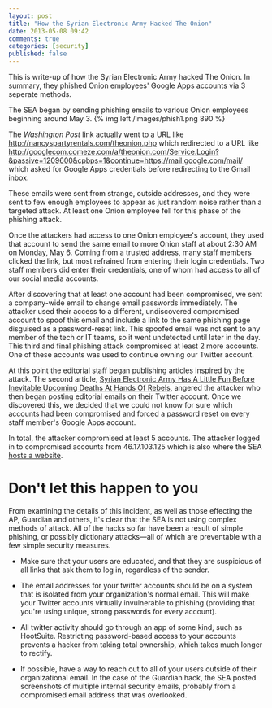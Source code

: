 ```yaml
---
layout: post
title: "How the Syrian Electronic Army Hacked The Onion"
date: 2013-05-08 09:42
comments: true
categories: [security]
published: false
---
```

This is write-up of how the Syrian Electronic Army hacked The Onion. In summary, they phished Onion employees' Google Apps accounts via 3 seperate methods.

The SEA began by sending phishing emails to various Onion employees beginning around May 3.
{% img left /images/phish1.png 890 %}

The _Washington Post_ link actually went to a URL like
    http://nancyspartyrentals.com/theonion.php
which redirected to a URL like
    http://googlecom.comeze.com/a/theonion.com/Service.Login?&passive=1209600&cpbps=1&continue=https://mail.google.com/mail/
which asked for Google Apps credentials before redirecting to the Gmail inbox.

These emails were sent from strange, outside addresses, and they were sent to few enough employees to appear as just random noise rather than a targeted attack.
At least one Onion employee fell for this phase of the phishing attack.

Once the attackers had access to one Onion employee's account, they used that account to send the same email to more Onion staff at about 2:30 AM on Monday, May 6. Coming from a trusted address, many staff members clicked the link, but most refrained from entering their login credentials. Two staff members did enter their credentials, one of whom had access to all of our social media accounts.

After discovering that at least one account had been compromised, we sent a company-wide email to change email passwords immediately. The attacker used their access to a different, undiscovered compromised account to spoof this email and include a link to the same phishing page disguised as a password-reset link. This spoofed email was not sent to any member of the tech or IT teams, so it went undetected until later in the day. This third and final phishing attack compromised at least 2 more accounts. One of these accounts was used to continue owning our Twitter account.

At this point the editorial staff began publishing articles inspired by the attack. The second article, [Syrian Electronic Army Has A Little Fun Before Inevitable Upcoming Deaths At Hands Of Rebels](http://www.theonion.com/articles/syrian-electronic-army-has-a-little-fun-before-ine,32324/), angered the attacker who then began posting editorial emails on their Twitter account. Once we discovered this, we decided that we could not know for sure which accounts had been compromised and forced a password reset on every staff member's Google Apps account.

In total, the attacker compromised at least 5 accounts. The attacker logged in to compromised accounts from 46.17.103.125 which is also where the SEA [hosts a website](http://46.17.103.125/en/site/index).

# Don't let this happen to you

From examining the details of this incident, as well as those effecting the AP, Guardian and others, it's clear that the SEA is not using complex methods of attack. All of the hacks so far have been a result of simple phishing, or possibly dictionary attacks—all of which are preventable with a few simple security measures.

* Make sure that your users are educated, and that they are suspicious of all links that ask them to log in, regardless of the sender.

* The email addresses for your twitter accounts should be on a system that is isolated from your organization's normal email. This will make your Twitter accounts virtually invulnerable to phishing (providing that you're using unique, strong passwords for every account).

* All twitter activity should go through an app of some kind, such as HootSuite. Restricting password-based access to your accounts prevents a hacker from taking total ownership, which takes much longer to rectify.

* If possible, have a way to reach out to all of your users outside of their organizational email. In the case of the Guardian hack, the SEA posted screenshots of multiple internal security emails, probably from a compromised email address that was overlooked.

